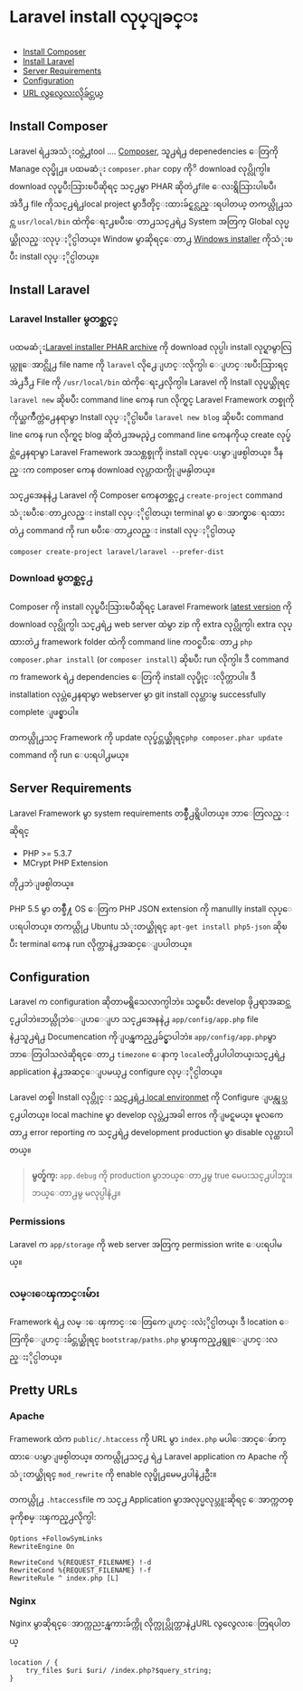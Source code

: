 # Laravel install လုပ္ျခင္း

- [Install Composer](#install-composer)
- [Install Laravel](#install-laravel)
- [Server Requirements](#server-requirements)
- [Configuration](#configuration)
- [URL လွလွေလးလိုခ်င္တယ္](#pretty-urls)

<a name="install-composer"></a>
## Install Composer

Laravel ရဲ႕အသံုးဝင္တဲ႕tool .... [Composer](http://getcomposer.org), သူ႕ရဲ႕ depenedencies ေတြကို Manage လုပ္ဖို႕။ ပထမဆံုး `composer.phar` copy ကိုိ download လုပ္လိုက္ပါ။ download လုပ္ၿပီးသြားၿပီဆိုရင္ သင္႕မွာ PHAR ဆိုတဲ႕file ေလးရွိသြားပါၿပီ၊ အဲဒီ႕ file ကိုသင္႕ရဲ႕local project မွာဒီတိုင္းထားခ်င္ရင္လည္းရပါတယ္ တကယ္လို႕သင္က `usr/local/bin` ထဲကိုေရႊ႕ၿပီးေတာ႕သင္႕ရဲ႕  System အတြက္ Global လုပ္မယ္ဆိုလည္းလုပ္ႏိုင္ပါတယ္။ Window မွာဆိုရင္ေတာ႕ [Windows installer](https://getcomposer.org/Composer-Setup.exe) ကိုသံုးၿပီး install လုပ္ႏိုင္ပါတယ္။

<a name="install-laravel"></a>
## Install Laravel

### Laravel Installer မွတစ္ဆင့္

ပထမဆံုး[Laravel installer PHAR archive](http://laravel.com/laravel.phar) ကို  download လုပ္ပါ၊ install လုပ္ရာမွာလြယ္ကူေအာင္လို႕ file name ကို `laravel` လို႕ေျပာင္းလိုက္ပါ၊ ေျပာင္းၿပီးသြားရင္အဲ႕ဒီ႕ File ကို  `/usr/local/bin` ထဲကိုေရႊ႕လိုက္ပါ။ Laravel ကို Install လုပ္မယ္ဆိုရင္ `laravel new` ဆိုၿပီး command line ကေန run လိုက္ရင္ Laravel Framework တစ္ခုကိုကိုယ္ႀကိဳက္တဲ႕ေနရာမွာ Install လုပ္ႏိုင္ပါၿပီ။ `laravel new blog` ဆိုၿပီး command line ကေန run လိုက္ရင္ blog ဆိုတဲ႕အမည္နဲ႕ command line ကေနကိုယ္ create လုပ္ခ်င္တဲ႕ေနရာမွာ Laravel Framework အသစ္တစ္ခုကို install လုပ္ေပးမွာျဖစ္ပါတယ္။ ဒီနည္းက composer ကေန download လုပ္တာထက္ပိုျမန္ပါတယ္။

သင္႕အေနနဲ႕ Laravel ကို Composer ကေနတစ္ဆင္႕ `create-project`  command သံုးၿပီးေတာ႕လည္း install လုပ္ႏိုင္ပါတယ္၊ terminal မွာ ေအာက္မွာေရးထားတဲ႕ command ကို run ၿပီးေတာ႕လည္း install လုပ္ႏိုင္ပါတယ္

	composer create-project laravel/laravel --prefer-dist

### Download မွတစ္ဆင္႕

Composer ကို install လုပ္ၿပီးသြားၿပီဆိုရင္ Laravel Framework [latest version](https://github.com/laravel/laravel/archive/master.zip) ကို download လုပ္လိုက္ပါ၊  သင္႕ရဲ႕ web server ထဲမွာ  zip ကို extra လုပ္လိုက္ပါ၊ extra လုပ္ထားတဲ႕  framework folder ထဲကို command line ကဝင္ၿပီးေတာ႕  `php composer.phar install` (or `composer install`) ဆိုၿပီး run လိုက္ပါ။ ဒီ command က framework ရဲ႕ dependencies ေတြကို install လုပ္ခိုင္းလိုက္တာပါ။ ဒီ installation လုပ္တဲ႕ေနရာမွာ webserver မွာ git install လုပ္ထားမွ successfully complete ျဖစ္မွာပါ။

တကယ္လို႕သင္ Framework ကို update လုပ္ခ်င္တယ္ဆိုရင္`php composer.phar update` command ကို run ေပးရပါ႕မယ္။

<a name="server-requirements"></a>
## Server Requirements
Laravel Framework မွာ system requirements တစ္ခ်ိဳ႕ရွိပါတယ္။ ဘာေတြလည္းဆိုရင္

- PHP >= 5.3.7
- MCrypt PHP Extension

တို႕ဘဲျဖစ္ပါတယ္။

PHP 5.5 မွာ တစ္ခ်ိဳ႔ OS ေတြက PHP JSON extension ကို manullly install လုပ္ေပးရပါတယ္။ တကယ္လို႕ Ubuntu သံုးတယ္ဆိုရင္ `apt-get install php5-json` ဆိုၿပီး terminal ကေန run လိုက္တာနဲ႕အဆင္ေျပပါတယ္။

<a name="configuration"></a>
## Configuration

Laravel က configuration ဆိုတာမရွိသေလာက္ပါဘဲ။ သင္စၿပီး develop ဖို႕ရာအဆင္သင္႕ပါဘဲ။ဘယ္လိုဘဲေျပာေျပာ သင္႕အေနနဲ႕ `app/config/app.php` file နဲ႕သူ႕ရဲ႕ Documencation ကိုျပန္ၾကည္႕ခ်င္မွာပါဘဲ။ `app/config/app.php`မွာဘာေတြပါသလဲဆိုရင္ေတာ႕ `timezone` ေနာက္ `locale`တို႕ပါပါတယ္၊သင္႕ရဲ႕ application နဲ႕အဆင္ေျပမယ္႕ configure လုပ္ႏိုင္ပါတယ္။

Laravel တစ္ခါ Install လုပ္တိုင္း [သင္႕ရဲ႕ local environmet](/docs/configuration#environment-configuration) ကို Configure ျပန္လုပ္သင္႕ပါတယ္။ local machine မွာ     develop လုပ္တဲ႕အခါ erros ကိုျမင္ရမယ္။ မူလကေတာ႕ error reporting က သင္႕ရဲ႕ development production မွာ disable လုပ္ထားပါတယ္။

> **မွတ္ခ်က္:** `app.debug` ကို production မွာဘယ္ေတာ႕မွ true မေပးသင္႕ပါဘူး။ဘယ္ေတာ႕မွ မလုပ္ပါနဲ႕။

<a name="permissions"></a>
### Permissions

Laravel က   `app/storage` ကို web server အတြက္ permission write ေပးရပါမယ္။

<a name="paths"></a>
### လမ္းေၾကာင္းမ်ား

Framework ရဲ႕ လမ္းေၾကာင္းေတြကေျပာင္းလဲႏိုင္ပါတယ္၊ ဒီ location ေတြကိုေျပာင္းခ်င္တယ္ဆိုရင္ `bootstrap/paths.php` မွာၾကည္႕ရွူေျပာင္းလည္းႏိုင္ပါတယ္။

<a name="pretty-urls"></a>
## Pretty URLs

### Apache

Framework ထဲက `public/.htaccess` ကို URL မွာ `index.php` မပါေအာင္ေဖ်ာက္ထားေပးမွာျဖစ္ပါတယ္။ တကယ္လို႕သင္႕ ရဲ႕ Laravel application က Apache ကိုသံုးတယ္ဆိုရင္  `mod_rewrite` ကို enable လုပ္ဖို႕မေမ႕ပါနဲ႕ဦး။

တကယ္လို႕ `.htaccess`file က သင္႕ Application မွာအလုပ္မလုပ္ဘူးဆိုရင္ ေအာက္ကတစ္ခုကိုစမ္းၾကည္႕လိုက္ပါ:

	Options +FollowSymLinks
	RewriteEngine On

	RewriteCond %{REQUEST_FILENAME} !-d
	RewriteCond %{REQUEST_FILENAME} !-f
	RewriteRule ^ index.php [L]

### Nginx

Nginx မွာဆိုရင္ေအာက္ကညႊန္ၾကားခ်က္ကို လိုက္လုပ္လိုက္တာနဲ႕URL လွလွေလးေတြရပါတယ္

    location / {
        try_files $uri $uri/ /index.php?$query_string;
    }
